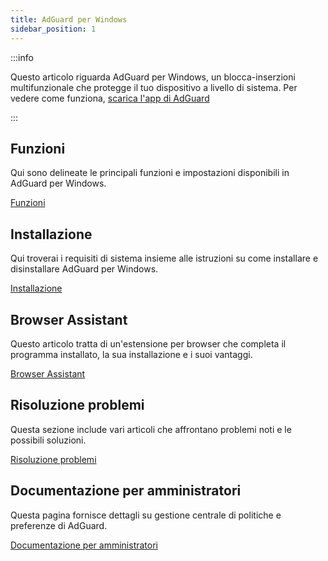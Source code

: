 ```yaml
---
title: AdGuard per Windows
sidebar_position: 1
---
```


:::info

Questo articolo riguarda AdGuard per Windows, un blocca-inserzioni multifunzionale che protegge il tuo dispositivo a livello di sistema. Per vedere come funziona, [scarica l'app di AdGuard](https://agrd.io/download-kb-adblock)

:::

## Funzioni

Qui sono delineate le principali funzioni e impostazioni disponibili in AdGuard per Windows.

[Funzioni](/adguard-for-windows/features/features.md)

## Installazione

Qui troverai i requisiti di sistema insieme alle istruzioni su come installare e disinstallare AdGuard per Windows.

[Installazione](/adguard-for-windows/installation.md)

## Browser Assistant

Questo articolo tratta di un'estensione per browser che completa il programma installato, la sua installazione e i suoi vantaggi.

[Browser Assistant](/adguard-for-windows/browser-assistant.md)

## Risoluzione problemi

Questa sezione include vari articoli che affrontano problemi noti e le possibili soluzioni.

[Risoluzione problemi](/adguard-for-windows/solving-problems/solving-problems.md)

## Documentazione per amministratori

Questa pagina fornisce dettagli su gestione centrale di politiche e preferenze di AdGuard.

[Documentazione per amministratori](/adguard-for-windows/admins-documentation.md)
